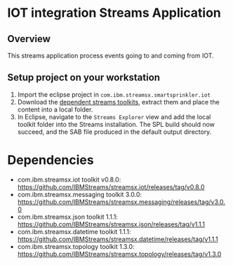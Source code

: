 # IOT integration Streams Application

## Overview

This streams application process events going to and coming from IOT.

## Setup project on your workstation

1. Import the eclipse project in `com.ibm.streamsx.smartsprinkler.iot`
1. Download the [dependent streams toolkits](#Dependencies), extract them and place the content into a local folder.
1. In Eclipse, navigate to the `Streams Explorer` view and add the local toolkit folder into the Streams installation.  The SPL build should now succeed, and the SAB file produced in the default output directory.

# Dependencies
* com.ibm.streamsx.iot toolkit v0.8.0: https://github.com/IBMStreams/streamsx.iot/releases/tag/v0.8.0
* com.ibm.streamsx.messaging toolkit 3.0.0: https://github.com/IBMStreams/streamsx.messaging/releases/tag/v3.0.0
* com.ibm.streamsx.json toolkit 1.1.1: https://github.com/IBMStreams/streamsx.json/releases/tag/v1.1.1
* com.ibm.streamsx.datetime toolkit 1.1.1: https://github.com/IBMStreams/streamsx.datetime/releases/tag/v1.1.1
* com.ibm.streamsx.topology toolkit 1.3.0: https://github.com/IBMStreams/streamsx.topology/releases/tag/v1.3.0
